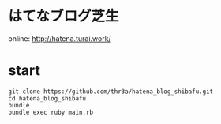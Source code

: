 # はてなブログ芝生

online: http://hatena.turai.work/

# start

```
git clone https://github.com/thr3a/hatena_blog_shibafu.git
cd hatena_blog_shibafu
bundle
bundle exec ruby main.rb
```